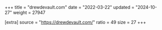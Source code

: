 +++
title = "drewdevault.com"
date = "2022-03-22"
updated = "2024-10-27"
weight = 27947

[extra]
source = "https://drewdevault.com/"
ratio = 49
size = 27
+++
